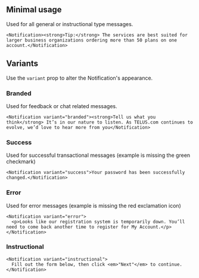 ## Minimal usage

Used for all general or instructional type messages.

```
<Notification><strong>Tip:</strong> The services are best suited for larger business organizations ordering more than 50 plans on one account.</Notification>
```

## Variants

Use the `variant` prop to alter the Notification's appearance.


### Branded

Used for feedback or chat related messages.

```
<Notification variant="branded"><strong>Tell us what you think</strong> It’s in our nature to listen. As TELUS.com continues to evolve, we’d love to hear more from you</Notification>
```

### Success

Used for successful transactional messages (example is missing the green checkmark)

```
<Notification variant="success">Your password has been successfully changed.</Notification>
```

### Error

Used for error messages (example is missing the red exclamation icon)

```
<Notification variant="error">
  <p>Looks like our registration system is temporarily down. You’ll need to come back another time to register for My Account.</p>
</Notification>
```

### Instructional

```
<Notification variant="instructional">
  Fill out the form below, then click <em>"Next"</em> to continue.
</Notification>
```
